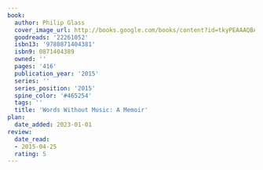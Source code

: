 ```yaml
---
book:
  author: Philip Glass
  cover_image_url: http://books.google.com/books/content?id=tkyPEAAAQBAJ&printsec=frontcover&img=1&zoom=1&source=gbs_api
  goodreads: '22261052'
  isbn13: '9780871404381'
  isbn9: 0871404389
  owned: ''
  pages: '416'
  publication_year: '2015'
  series: ''
  series_position: '2015'
  spine_color: '#465254'
  tags: ''
  title: 'Words Without Music: A Memoir'
plan:
  date_added: 2023-01-01
review:
  date_read:
  - 2015-04-25
  rating: 5
---
```

